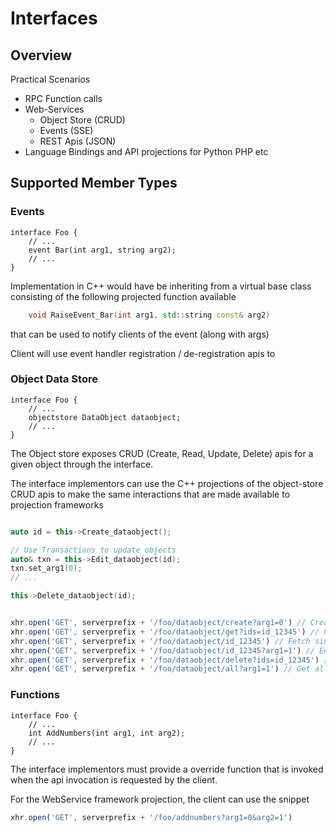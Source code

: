 # Interfaces

## Overview

Practical Scenarios

* RPC Function calls
* Web-Services
  * Object Store (CRUD)
  * Events (SSE)
  * REST Apis (JSON)
* Language Bindings and API projections for Python PHP etc

## Supported Member Types

### Events

```IDL
interface Foo {
    // ...
    event Bar(int arg1, string arg2);
    // ...
}
```

Implementation in C++ would have be inheriting from a virtual base class consisting of the following projected function available

```C++
    void RaiseEvent_Bar(int arg1, std::string const& arg2)
```

that can be used to notify clients of the event (along with args)

Client will use event handler registration / de-registration apis to 
### Object Data Store

```IDL
interface Foo {
    // ...
    objectstore DataObject dataobject;
    // ...
}
```

The Object store exposes CRUD (Create, Read, Update, Delete) apis for a given object through the interface.

The interface implementors can use the C++ projections of the object-store CRUD apis to make the same interactions that are made available to projection frameworks

```C++

auto id = this->Create_dataobject();

// Use Transactions to update objects 
auto& txn = this->Edit_dataobject(id);
txn.set_arg1(0);
// ...

this->Delete_dataobject(id);

```

```javascript

xhr.open('GET', serverprefix + '/foo/dataobject/create?arg1=0') // Create new object
xhr.open('GET', serverprefix + '/foo/dataobject/get?ids=id_12345') // Fetch multiple objects in a single request
xhr.open('GET', serverprefix + '/foo/dataobject/id_12345') // Fetch single object
xhr.open('GET', serverprefix + '/foo/dataobject/id_12345?arg1=1') // Edit and update and return single object
xhr.open('GET', serverprefix + '/foo/dataobject/delete?ids=id_12345') // Delete the objects
xhr.open('GET', serverprefix + '/foo/dataobject/all?arg1=1') // Get all objects

```

### Functions

```IDL
interface Foo {
    // ...
    int AddNumbers(int arg1, int arg2);
    // ...
}
```

The interface implementors must provide a override function that is invoked when the api invocation is requested by the client.

For the WebService framework projection, the client can use the snippet

```javascript
xhr.open('GET', serverprefix + '/foo/addnumbers?arg1=0&arg2=1')
```
